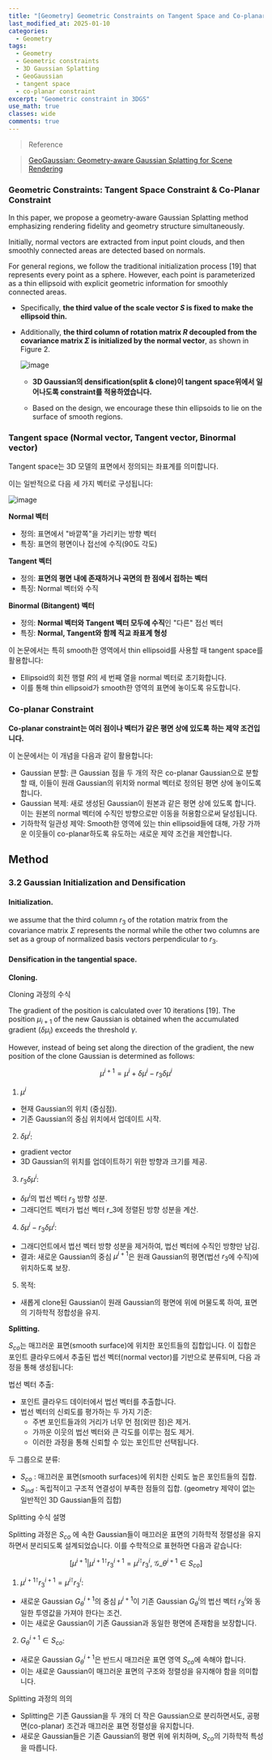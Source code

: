 ```yaml
---
title: "[Geometry] Geometric Constraints on Tangent Space and Co-planar Constraint in 3DGS"
last_modified_at: 2025-01-10
categories:
  - Geometry
tags:
  - Geometry
  - Geometric constraints
  - 3D Gaussian Splatting
  - GeoGaussian
  - tangent space
  - co-planar constraint
excerpt: "Geometric constraint in 3DGS"
use_math: true
classes: wide
comments: true
---
```


> Reference

> [GeoGaussian: Geometry-aware Gaussian Splatting for Scene Rendering](https://arxiv.org/pdf/2403.11324)

### Geometric Constraints: Tangent Space Constraint & Co-Planar Constraint

In this paper, we propose a geometry-aware Gaussian Splatting method emphasizing rendering fidelity and geometry structure simultaneously. 

Initially, normal vectors are extracted from input point clouds, and then smoothly connected areas are detected based on normals. 

For general regions, we follow the traditional initialization process [19] that represents every point as a sphere. However, each point is parameterized as a thin ellipsoid with explicit geometric information for smoothly connected areas. 

- Specifically, **the third value of the scale vector $S$ is fixed to make the ellipsoid thin.**
- Additionally, **the third column of rotation matrix $R$ decoupled from the covariance matrix $\Sigma$ is initialized by the normal vector**, as shown in Figure 2.

  ![image](https://github.com/user-attachments/assets/3c9c2753-0e83-49bf-a03b-c78172070351)

  - **3D Gaussian의 densification(split & clone)이 tangent space위에서 일어나도록 constraint를 적용하였습니다.**

  - Based on the design, we encourage these thin ellipsoids to lie on the surface of smooth regions.

### Tangent space (Normal vector, Tangent vector, Binormal vector)

Tangent space는 3D 모델의 표면에서 정의되는 좌표계를 의미합니다. 

이는 일반적으로 다음 세 가지 벡터로 구성됩니다:

![image](https://github.com/user-attachments/assets/15fffc25-63a1-40e6-94bc-ddbed3fc2d86)

**Normal 벡터**
- 정의: 표면에서 "바깥쪽"을 가리키는 방향 벡터
- 특징: 표면의 평면이나 접선에 수직(90도 각도)

**Tangent 벡터**
- 정의: **표면의 평면 내에 존재하거나 곡면의 한 점에서 접하는 벡터**
- 특징: Normal 벡터와 수직

**Binormal (Bitangent) 벡터**
- 정의: **Normal 벡터와 Tangent 벡터 모두에 수직**인 "다른" 접선 벡터
- 특징: **Normal, Tangent와 함께 직교 좌표계 형성**

이 논문에서는 특히 smooth한 영역에서 thin ellipsoid를 사용할 때 tangent space를 활용합니다:

- Ellipsoid의 회전 행렬 $R$의 세 번째 열을 normal 벡터로 초기화합니다.
- 이를 통해 thin ellipsoid가 smooth한 영역의 표면에 놓이도록 유도합니다.
  
### Co-planar Constraint

**Co-planar constraint는 여러 점이나 벡터가 같은 평면 상에 있도록 하는 제약 조건입니다.**

이 논문에서는 이 개념을 다음과 같이 활용합니다:

- Gaussian 분할: 큰 Gaussian 점을 두 개의 작은 co-planar Gaussian으로 분할할 때, 이들이 원래 Gaussian의 위치와 normal 벡터로 정의된 평면 상에 놓이도록 합니다.
- Gaussian 복제: 새로 생성된 Gaussian이 원본과 같은 평면 상에 있도록 합니다. 이는 원본의 normal 벡터에 수직인 방향으로만 이동을 허용함으로써 달성됩니다.
- 기하학적 일관성 제약: Smooth한 영역에 있는 thin ellipsoid들에 대해, 가장 가까운 이웃들이 co-planar하도록 유도하는 새로운 제약 조건을 제안합니다.

## Method
### 3.2 Gaussian Initialization and Densification

#### Initialization.

we assume that the third column $r_3$ of the rotation matrix from the covariance matrix $\Sigma$ represents the normal while the other two columns are set as a group of normalized basis vectors perpendicular to $r_3$.

#### Densification in the tangential space.

**Cloning.**

Cloning 과정의 수식

The gradient of the position is calculated over 10 iterations [19]. The position $\mu_{i+1}$ of the new Gaussian is obtained when the accumulated gradient ($\delta \mu_i$) exceeds the threshold $\gamma$. 

However, instead of being set along the direction of the gradient, the new position of the clone Gaussian is determined as follows:

$$
\mu^{i+1} = \mu^i + \delta \mu^i - r_3 \delta \mu^i
$$

1. $\mu^i$
- 현재 Gaussian의 위치 (중심점).
- 기존 Gaussian의 중심 위치에서 업데이트 시작.

2. $\delta \mu^i$:
- gradient vector
- 3D Gaussian의 위치를 업데이트하기 위한 방향과 크기를 제공.

3. $r_3 \delta \mu^i$:
- $\delta \mu^i$의 법선 벡터 $r_3$ 방향 성분.
- 그래디언트 벡터가 법선 벡터 r_3에 정렬된 방향 성분을 계산.

4. $\delta \mu^i - r_3 \delta \mu^i$:
- 그래디언트에서 법선 벡터 방향 성분을 제거하여, 법선 벡터에 수직인 방향만 남김.
- 결과: 새로운 Gaussian의 중심 $\mu^{i+1}$은 원래 Gaussian의 평면(법선 $r_3$에 수직)에 위치하도록 보장.

5. 목적:
- 새롭게 clone된 Gaussian이 원래 Gaussian의 평면에 위에 머물도록 하여, 표면의 기하학적 정합성을 유지.  

**Splitting.**

$S_{co}$는 매끄러운 표면(smooth surface)에 위치한 포인트들의 집합입니다. 이 집합은 포인트 클라우드에서 추출된 법선 벡터(normal vector)를 기반으로 분류되며, 다음 과정을 통해 생성됩니다:

법선 벡터 추출:
- 포인트 클라우드 데이터에서 법선 벡터를 추출합니다.
- 법선 벡터의 신뢰도를 평가하는 두 가지 기준:
  - 주변 포인트들과의 거리가 너무 먼 점(외딴 점)은 제거.
  - 가까운 이웃의 법선 벡터와 큰 각도를 이루는 점도 제거.
  - 이러한 과정을 통해 신뢰할 수 있는 포인트만 선택됩니다.

두 그룹으로 분류:

- $S_{co}$ : 매끄러운 표면(smooth surfaces)에 위치한 신뢰도 높은 포인트들의 집합.
- $S_{ind}$ : 독립적이고 구조적 연결성이 부족한 점들의 집합. (geometry 제약이 없는 일반적인 3D Gaussian들의 집합)

Splitting 수식 설명

Splitting 과정은 $S_{co}$ 에 속한 Gaussian들이 매끄러운 표면의 기하학적 정렬성을 유지하면서 분리되도록 설계되었습니다. 이를 수학적으로 표현하면 다음과 같습니다:

$$
[\mu^{i+1} | \mu^{i+1 \intercal} r_3^{i+1} = \mu^{i \intercal}r_3^i, \ \mathcal{G}\_{\theta}^{i+1} \in S_{co}]
$$

1. $\mu^{i+1 \intercal}r_3^{i+1} = \mu^{i \intercal}r_3^i$:
- 새로운 Gaussian $G_{\theta}^{i+1}$의 중심 $\mu^{i+1}$이 기존 Gaussian $G_{\theta}^i$의 법선 벡터 $r_3^i$와 동일한 투영값을 가져야 한다는 조건.
- 이는 새로운 Gaussian이 기존 Gaussian과 동일한 평면에 존재함을 보장합니다.

2. $G_{\theta}^{i+1} \in S_{co}$:
- 새로운 Gaussian $G_{\theta}^{i+1}$은 반드시 매끄러운 표면 영역 $S_{co}$에 속해야 합니다.
- 이는 새로운 Gaussian이 매끄러운 표면의 구조와 정렬성을 유지해야 함을 의미합니다.

Splitting 과정의 의의
- Splitting은 기존 Gaussian을 두 개의 더 작은 Gaussian으로 분리하면서도, 공평면(co-planar) 조건과 매끄러운 표면 정렬성을 유지합니다.
- 새로운 Gaussian들은 기존 Gaussian의 평면 위에 위치하며, $S_{co}$의 기하학적 특성을 따릅니다.



